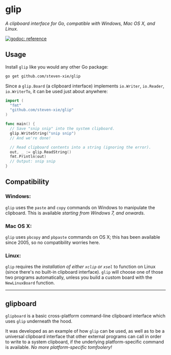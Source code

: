 # glip

_A clipboard interface for Go, compatible with Windows, Mac OS X, and Linux._

[![godoc: reference][godoc-img]][godoc]

## Usage

Install `glip` like you would any other Go package:

```bash
go get github.com/steven-xie/glip
```

Since a `glip.Board` (a clipboard interface) implements `io.Writer`,
`io.Reader`, `io.WriterTo`, it can be used just about anywhere:

```go
import (
  "fmt"
  "github.com/steven-xie/glip"
)

func main() {
  // Save "snip snip" into the system clipboard.
  glip.WriteString("snip snip")
  // And we're done!

  // Read clipboard contents into a string (ignoring the error).
  out, _ := glip.ReadString()
  fmt.Println(out)
  // Output: snip snip
}
```

## Compatibility

### Windows:

`glip` uses the `paste` and `copy` commands on Windows to manipulate the
clipboard. This is available _starting from Windows 7, and onwards_.

### Mac OS X:

`glip` uses `pbcopy` and `pbpaste` commands on OS X; this has been available
since 2005, so no compatibility worries here.

### Linux:

`glip` requires the _installation of either `xclip` or `xsel`_ to function on
Linux (since there's no built-in clipboard interface). `glip` will choose
one of those two programs automatically, unless you build a custom board with
the `NewLinuxBoard` function.

---

## glipboard

`glipboard` is a basic cross-platform command-line clipboard interface
which uses `glip` underneath the hood.

It was developed as an example of how `glip` can be used, as well as to be a
universal clipboard interface that other external programs can call in order to
write to a system clipboard, if the underlying platform-specific command is
available. _No more platform-specific tomfoolery!_

[godoc]: https://godoc.org/github.com/steven-xie/glip
[godoc-img]: https://godoc.org/github.com/steven-xie/glip?status.svg
